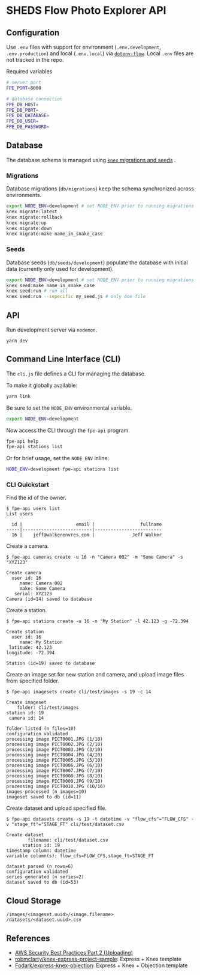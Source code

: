 SHEDS Flow Photo Explorer API
=============================

## Configuration

Use `.env` files with support for environment (`.env.development`, `.env.production`) and local (`.env.local`) via [`dotenv-flow`](npmjs.com/package/dotenv-flow). Local `.env` files are not tracked in the repo.

Required variables

```bash
# server port
FPE_PORT=8000

# database connection
FPE_DB_HOST=
FPE_DB_PORT=
FPE_DB_DATABASE=
FPE_DB_USER=
FPE_DB_PASSWORD=
```

## Database

The database schema is managed using [`knex` migrations and seeds]() .

### Migrations

Database migrations (`db/migrations`) keep the schema synchronized across environments.

```sh
export NODE_ENV=development # set NODE_ENV prior to running migrations (important!)
knex migrate:latest
knex migrate:rollback
knex migrate:up
knex migrate:down
knex migrate:make name_in_snake_case
```

### Seeds

Database seeds (`db/seeds/development`) populate the database with initial data (currently only used for development).

```sh
export NODE_ENV=development # set NODE_ENV prior to running migrations (important!)
knex seed:make name_in_snake_case
knex seed:run # run all
knex seed:run --sepecific my_seed.js # only one file
```

## API

Run development server via `nodemon`.

```
yarn dev
```

## Command Line Interface (CLI)

The `cli.js` file defines a CLI for managing the database.

To make it globally available:

```sh
yarn link
```

Be sure to set the `NODE_ENV` environmental variable.

```sh
export NODE_ENV=development
```

Now access the CLI through the `fpe-api` program.

```sh
fpe-api help
fpe-api stations list
```

Or for brief usage, set the `NODE_ENV` inline:

```sh
NODE_ENV=development fpe-api stations list
```

### CLI Quickstart

Find the id of the owner.

```
$ fpe-api users list
List users

  id |                    email |                 fullname
-----|--------------------------|-------------------------
  16 |    jeff@walkerenvres.com |              Jeff Walker
```

Create a camera.

```
$ fpe-api cameras create -u 16 -n "Camera 002" -m "Some Camera" -s "XYZ123"

Create camera
  user id: 16
     name: Camera 002
     make: Some Camera
   serial: XYZ123
Camera (id=14) saved to database
```

Create a station.

```
$ fpe-api stations create -u 16 -n "My Station" -l 42.123 -g -72.394

Create station
  user id: 16
     name: My Station
 latitude: 42.123
longitude: -72.394

Station (id=19) saved to database
```

Create an image set for new station and camera, and upload image files from specified folder.

```
$ fpe-api imagesets create cli/test/images -s 19 -c 14

Create imageset
    folder: cli/test/images
station id: 19
 camera id: 14

folder listed (n files=10)
configuration validated
processing image PICT0001.JPG (1/10)
processing image PICT0002.JPG (2/10)
processing image PICT0003.JPG (3/10)
processing image PICT0004.JPG (4/10)
processing image PICT0005.JPG (5/10)
processing image PICT0006.JPG (6/10)
processing image PICT0007.JPG (7/10)
processing image PICT0008.JPG (8/10)
processing image PICT0009.JPG (9/10)
processing image PICT0010.JPG (10/10)
images processed (n images=10)
imageset saved to db (id=11)
```

Create dataset and upload specified file.

```
$ fpe-api datasets create -s 19 -t datetime -v "flow_cfs"="FLOW_CFS" -v "stage_ft"="STAGE_FT" cli/test/dataset.csv

Create dataset
        filename: cli/test/dataset.csv
      station id: 19
timestamp column: datetime
variable column(s): flow_cfs=FLOW_CFS,stage_ft=STAGE_FT

dataset parsed (n rows=6)
configuration validated
series generated (n series=2)
dataset saved to db (id=53)
```

## Cloud Storage

```
/images/<imageset.uuid>/<image.filename>
/datasets/<dataset.uuid>.csv
```

## References

- [AWS Security Best Practices Part 2 (Uploading)](https://hedgehoglab.com/blog/aws-s3-security-best-practices-part-2)
- [robmclarty/knex-express-project-sample](https://github.com/robmclarty/knex-express-project-sample): Express + Knex template
- [Fodark/express-knex-objection](https://github.com/Fodark/express-knex-objection/blob/master/api/users.js): Express + Knex + Objection template
